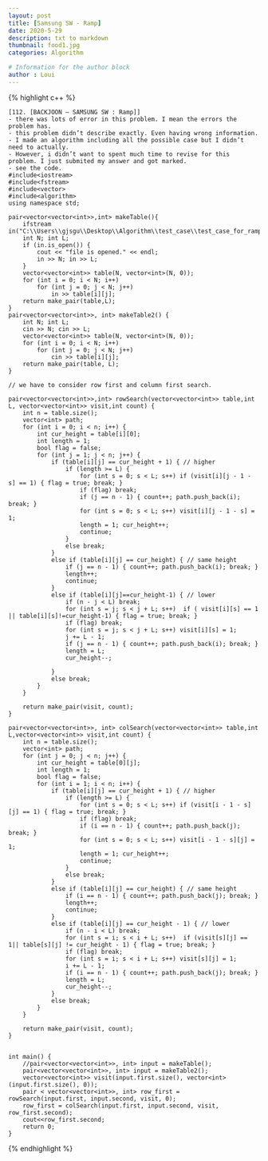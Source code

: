 ```yaml
---
layout: post
title: [Samsung SW - Ramp]
date: 2020-5-29
description: txt to markdown
thumbnail: food1.jpg
categories: Algorithm

# Information for the author block
author : Loui
---
```


{% highlight c++ %}

	﻿[112. [BACKJOON – SAMSUNG SW : Ramp]]
	- there was lots of error in this problem. I mean the errors the problem has.
	- this problem didn’t describe exactly. Even having wrong information.
	- I made an algorithm including all the possible case but I didn’t need to actually.
	- However, i didn’t want to spent much time to revise for this problem. I just submited my answer and got marked.
	- see the code.
	#include<iostream>
	#include<fstream>
	#include<vector>
	#include<algorithm>
	using namespace std;
	
	pair<vector<vector<int>>,int> makeTable(){
		ifstream in("C:\\Users\\gjsgu\\Desktop\\Algorithm\\test_case\\test_case_for_ramp.txt");
		int N; int L;
		if (in.is_open()) {
			cout << "file is opened." << endl;
			in >> N; in >> L;
		}
		vector<vector<int>> table(N, vector<int>(N, 0));
		for (int i = 0; i < N; i++) 
			for (int j = 0; j < N; j++)
				in >> table[i][j];
		return make_pair(table,L);
	}
	pair<vector<vector<int>>, int> makeTable2() {
		int N; int L;
		cin >> N; cin >> L;
		vector<vector<int>> table(N, vector<int>(N, 0));
		for (int i = 0; i < N; i++)
			for (int j = 0; j < N; j++)
				cin >> table[i][j];
		return make_pair(table, L);
	}
	
	// we have to consider row first and column first search.
	
	pair<vector<vector<int>>,int> rowSearch(vector<vector<int>> table,int L, vector<vector<int>> visit,int count) {
		int n = table.size();
		vector<int> path;
		for (int i = 0; i < n; i++) {
			int cur_height = table[i][0];
			int length = 1;
			bool flag = false;
			for (int j = 1; j < n; j++) {
				if (table[i][j] == cur_height + 1) { // higher
					if (length >= L) {
						for (int s = 0; s < L; s++) if (visit[i][j - 1 - s] == 1) { flag = true; break; } 
						if (flag) break;
						if (j == n - 1) { count++; path.push_back(i); break; }
						for (int s = 0; s < L; s++) visit[i][j - 1 - s] = 1; 
						length = 1; cur_height++;
						continue;
					}
					else break;
				}
				else if (table[i][j] == cur_height) { // same height
					if (j == n - 1) { count++; path.push_back(i); break; }
					length++;
					continue;
				}
				else if (table[i][j]==cur_height-1) { // lower
					if (n - j < L) break;
					for (int s = j; s < j + L; s++)  if ( visit[i][s] == 1 || table[i][s]!=cur_height-1) { flag = true; break; }
					if (flag) break;
					for (int s = j; s < j + L; s++) visit[i][s] = 1;
					j += L - 1;
					if (j == n - 1) { count++; path.push_back(i); break; }
					length = L;
					cur_height--;
	
				}
				else break;
			}
		}
	
		return make_pair(visit, count);
	}
	
	pair<vector<vector<int>>, int> colSearch(vector<vector<int>> table,int L,vector<vector<int>> visit,int count) {
		int n = table.size();
		vector<int> path;
		for (int j = 0; j < n; j++) {
			int cur_height = table[0][j];
			int length = 1;
			bool flag = false;
			for (int i = 1; i < n; i++) {
				if (table[i][j] == cur_height + 1) { // higher
					if (length >= L) {
						for (int s = 0; s < L; s++) if (visit[i - 1 - s][j] == 1) { flag = true; break; }
						if (flag) break;
						if (i == n - 1) { count++; path.push_back(j); break; }
						for (int s = 0; s < L; s++) visit[i - 1 - s][j] = 1;
						length = 1; cur_height++;
						continue;
					}
					else break;
				}
				else if (table[i][j] == cur_height) { // same height
					if (i == n - 1) { count++; path.push_back(j); break; }
					length++;
					continue;
				}
				else if (table[i][j] == cur_height - 1) { // lower
					if (n - i < L) break;
					for (int s = i; s < i + L; s++)  if (visit[s][j] == 1|| table[s][j] != cur_height - 1) { flag = true; break; }
					if (flag) break;
					for (int s = i; s < i + L; s++) visit[s][j] = 1;
					i += L - 1;
					if (i == n - 1) { count++; path.push_back(j); break; }
					length = L;
					cur_height--;
				}
				else break;
			}
		}
		
		return make_pair(visit, count);
	}
	
	
	int main() {
		//pair<vector<vector<int>>, int> input = makeTable();
		pair<vector<vector<int>>, int> input = makeTable2();
		vector<vector<int>> visit(input.first.size(), vector<int>(input.first.size(), 0));
		pair < vector<vector<int>>, int> row_first = rowSearch(input.first, input.second, visit, 0);
		row_first = colSearch(input.first, input.second, visit, row_first.second);
		cout<<row_first.second;
		return 0;
	}
	
	
	
{% endhighlight %}

